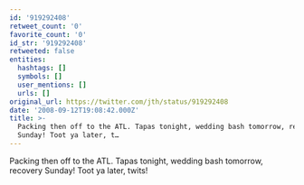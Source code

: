 ```yaml
---
id: '919292408'
retweet_count: '0'
favorite_count: '0'
id_str: '919292408'
retweeted: false
entities:
  hashtags: []
  symbols: []
  user_mentions: []
  urls: []
original_url: https://twitter.com/jth/status/919292408
date: '2008-09-12T19:08:42.000Z'
title: >-
  Packing then off to the ATL. Tapas tonight, wedding bash tomorrow, recovery
  Sunday! Toot ya later, t…
---
```


Packing then off to the ATL. Tapas tonight, wedding bash tomorrow, recovery Sunday! Toot ya later, twits!